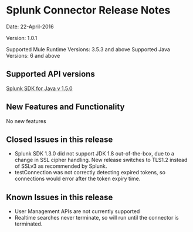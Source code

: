 Splunk Connector Release Notes
=====================================

Date: 22-April-2016

Version: 1.0.1

Supported Mule Runtime Versions: 3.5.3 and above
Supported Java Versions: 6 and above

Supported API versions
----------------------
[Splunk SDK for Java v 1.5.0](http://dev.splunk.com/view/java-sdk/SP-CAAAECN)


New Features and Functionality
------------------------------
No new features

Closed Issues in this release
-----------------------------

* Splunk SDK 1.3.0 did not support JDK 1.8 out-of-the-box, due to a change in SSL cipher handling. New release switches to TLS1.2 instead of SSLv3 as recommended by Splunk.
* testConnection was not correctly detecting expired tokens, so connections would error after the token expiry time. 

Known Issues in this release
----------------------------

* User Management APIs are not currently supported
* Realtime searches never terminate, so will run until the connector is terminated.
